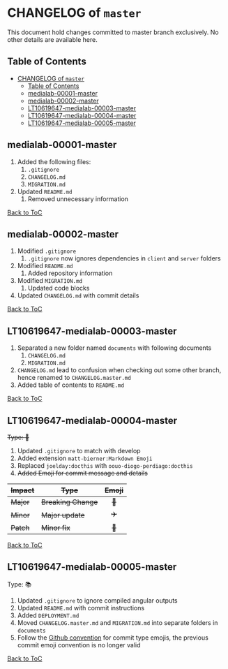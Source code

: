 # CHANGELOG of `master`

This document hold changes committed to master branch exclusively.
No other details are available here.

## Table of Contents

- [CHANGELOG of `master`](#changelog-of-master)
  - [Table of Contents](#table-of-contents)
  - [medialab-00001-master](#medialab-00001-master)
  - [medialab-00002-master](#medialab-00002-master)
  - [LT10619647-medialab-00003-master](#lt10619647-medialab-00003-master)
  - [LT10619647-medialab-00004-master](#lt10619647-medialab-00004-master)
  - [LT10619647-medialab-00005-master](#lt10619647-medialab-00005-master)

## medialab-00001-master

1. Added the following files:
   1. `.gitignore`
   2. `CHANGELOG.md`
   3. `MIGRATION.md`
2. Updated `README.md`
   1. Removed unnecessary information

[Back to ToC](#table-of-contents)

## medialab-00002-master

1. Modified `.gitignore`
   1. `.gitignore` now ignores dependencies in `client` and `server` folders
2. Modified `README.md`
   1. Added repository information
3. Modified `MIGRATION.md`
   1. Updated code blocks
4. Updated `CHANGELOG.md` with commit details

[Back to ToC](#table-of-contents)

## LT10619647-medialab-00003-master

1. Separated a new folder named `documents` with following documents
   1. `CHANGELOG.md`
   2. `MIGRATION.md`
2. `CHANGELOG.md` lead to confusion when checking out some other branch, hence renamed to `CHANGELOG.master.md`
3. Added table of contents to `README.md`

[Back to ToC](#table-of-contents)

## LT10619647-medialab-00004-master

~~Type: :helicopter:~~

1. Updated `.gitignore` to match with develop
2. Added extension `matt-bierner:Markdown Emoji`
3. Replaced `joelday:docthis` with `oouo-diogo-perdiago:docthis`
4. ~~Added Emoji for commit message and details~~

| ~~Impact~~ | ~~Type~~            |    ~~Emoji~~     |
| ---------- | ------------------- | :--------------: |
| ~~Major~~  | ~~Breaking Change~~ |   ~~:rocket:~~   |
| ~~Minor~~  | ~~Major update~~    |  ~~:airplane:~~  |
| ~~Patch~~  | ~~Minor fix~~       | ~~:helicopter:~~ |

[Back to ToC](#table-of-contents)

## LT10619647-medialab-00005-master

Type: :books:

1. Updated `.gitignore` to ignore compiled angular outputs
2. Updated `README.md` with commit instructions
3. Added `DEPLOYMENT.md`
4. Moved `CHANGELOG.master.md` and `MIGRATION.md` into separate folders in `documents`
5. Follow the [Github convention](https://gist.github.com/parmentf/035de27d6ed1dce0b36a) for commit type emojis, the previous commit emoji convention is no longer valid

[Back to ToC](#table-of-contents)
